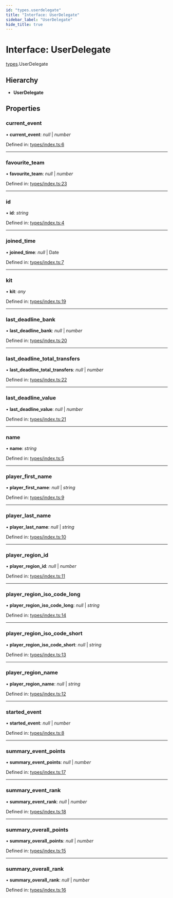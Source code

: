 ```yaml
---
id: "types.userdelegate"
title: "Interface: UserDelegate"
sidebar_label: "UserDelegate"
hide_title: true
---
```


# Interface: UserDelegate

[types](../modules/types.md).UserDelegate

## Hierarchy

* **UserDelegate**

## Properties

### current\_event

• **current\_event**: *null* \| *number*

Defined in: [types/index.ts:6](https://github.com/wamburu/fpl-ts/blob/7bc5b83/src/types/index.ts#L6)

___

### favourite\_team

• **favourite\_team**: *null* \| *number*

Defined in: [types/index.ts:23](https://github.com/wamburu/fpl-ts/blob/7bc5b83/src/types/index.ts#L23)

___

### id

• **id**: *string*

Defined in: [types/index.ts:4](https://github.com/wamburu/fpl-ts/blob/7bc5b83/src/types/index.ts#L4)

___

### joined\_time

• **joined\_time**: *null* \| Date

Defined in: [types/index.ts:7](https://github.com/wamburu/fpl-ts/blob/7bc5b83/src/types/index.ts#L7)

___

### kit

• **kit**: *any*

Defined in: [types/index.ts:19](https://github.com/wamburu/fpl-ts/blob/7bc5b83/src/types/index.ts#L19)

___

### last\_deadline\_bank

• **last\_deadline\_bank**: *null* \| *number*

Defined in: [types/index.ts:20](https://github.com/wamburu/fpl-ts/blob/7bc5b83/src/types/index.ts#L20)

___

### last\_deadline\_total\_transfers

• **last\_deadline\_total\_transfers**: *null* \| *number*

Defined in: [types/index.ts:22](https://github.com/wamburu/fpl-ts/blob/7bc5b83/src/types/index.ts#L22)

___

### last\_deadline\_value

• **last\_deadline\_value**: *null* \| *number*

Defined in: [types/index.ts:21](https://github.com/wamburu/fpl-ts/blob/7bc5b83/src/types/index.ts#L21)

___

### name

• **name**: *string*

Defined in: [types/index.ts:5](https://github.com/wamburu/fpl-ts/blob/7bc5b83/src/types/index.ts#L5)

___

### player\_first\_name

• **player\_first\_name**: *null* \| *string*

Defined in: [types/index.ts:9](https://github.com/wamburu/fpl-ts/blob/7bc5b83/src/types/index.ts#L9)

___

### player\_last\_name

• **player\_last\_name**: *null* \| *string*

Defined in: [types/index.ts:10](https://github.com/wamburu/fpl-ts/blob/7bc5b83/src/types/index.ts#L10)

___

### player\_region\_id

• **player\_region\_id**: *null* \| *number*

Defined in: [types/index.ts:11](https://github.com/wamburu/fpl-ts/blob/7bc5b83/src/types/index.ts#L11)

___

### player\_region\_iso\_code\_long

• **player\_region\_iso\_code\_long**: *null* \| *string*

Defined in: [types/index.ts:14](https://github.com/wamburu/fpl-ts/blob/7bc5b83/src/types/index.ts#L14)

___

### player\_region\_iso\_code\_short

• **player\_region\_iso\_code\_short**: *null* \| *string*

Defined in: [types/index.ts:13](https://github.com/wamburu/fpl-ts/blob/7bc5b83/src/types/index.ts#L13)

___

### player\_region\_name

• **player\_region\_name**: *null* \| *string*

Defined in: [types/index.ts:12](https://github.com/wamburu/fpl-ts/blob/7bc5b83/src/types/index.ts#L12)

___

### started\_event

• **started\_event**: *null* \| *number*

Defined in: [types/index.ts:8](https://github.com/wamburu/fpl-ts/blob/7bc5b83/src/types/index.ts#L8)

___

### summary\_event\_points

• **summary\_event\_points**: *null* \| *number*

Defined in: [types/index.ts:17](https://github.com/wamburu/fpl-ts/blob/7bc5b83/src/types/index.ts#L17)

___

### summary\_event\_rank

• **summary\_event\_rank**: *null* \| *number*

Defined in: [types/index.ts:18](https://github.com/wamburu/fpl-ts/blob/7bc5b83/src/types/index.ts#L18)

___

### summary\_overall\_points

• **summary\_overall\_points**: *null* \| *number*

Defined in: [types/index.ts:15](https://github.com/wamburu/fpl-ts/blob/7bc5b83/src/types/index.ts#L15)

___

### summary\_overall\_rank

• **summary\_overall\_rank**: *null* \| *number*

Defined in: [types/index.ts:16](https://github.com/wamburu/fpl-ts/blob/7bc5b83/src/types/index.ts#L16)
